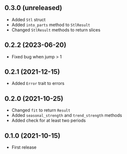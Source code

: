 ## 0.3.0 (unreleased)

- Added `Stl` struct
- Added `into_parts` method to `StlResult`
- Changed `StlResult` methods to return slices

## 0.2.2 (2023-06-20)

- Fixed bug when jump > 1

## 0.2.1 (2021-12-15)

- Added `Error` trait to errors

## 0.2.0 (2021-10-25)

- Changed `fit` to return `Result`
- Added `seasonal_strength` and `trend_strength` methods
- Added check for at least two periods

## 0.1.0 (2021-10-15)

- First release
